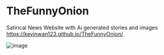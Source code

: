 # TheFunnyOnion
Satirical News Website with Ai generated stories and images
https://kevinwan123.github.io/TheFunnyOnion/

![image](https://user-images.githubusercontent.com/114878518/207232529-bec6acb5-fb6f-4ebc-8763-7dcf1b679b4f.png)
